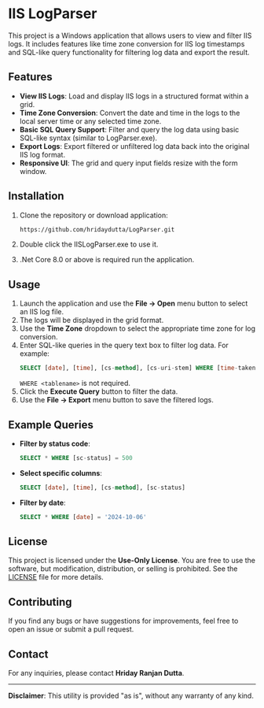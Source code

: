 # IIS LogParser

This project is a Windows application that allows users to view and filter IIS logs. It includes features like time zone conversion for IIS log timestamps and SQL-like query functionality for filtering log data and export the result.

## Features

- **View IIS Logs**: Load and display IIS logs in a structured format within a grid.
- **Time Zone Conversion**: Convert the date and time in the logs to the local server time or any selected time zone.
- **Basic SQL Query Support**: Filter and query the log data using basic SQL-like syntax (similar to LogParser.exe).
- **Export Logs**: Export filtered or unfiltered log data back into the original IIS log format.
- **Responsive UI**: The grid and query input fields resize with the form window.

## Installation

1. Clone the repository or download application:
   ```bash
   https://github.com/hridaydutta/LogParser.git
   ```
   
2. Double click the IISLogParser.exe to use it.

3. .Net Core 8.0 or above is required run the application.

## Usage

1. Launch the application and use the **File -> Open** menu button to select an IIS log file.
2. The logs will be displayed in the grid format.
3. Use the **Time Zone** dropdown to select the appropriate time zone for log conversion.
4. Enter SQL-like queries in the query text box to filter log data. For example:
   ```sql
   SELECT [date], [time], [cs-method], [cs-uri-stem] WHERE [time-taken] > 200
   ```
   ```WHERE <tablename>``` is not required.
5. Click the **Execute Query** button to filter the data.
6. Use the **File -> Export** menu button to save the filtered logs.

## Example Queries

- **Filter by status code**:
   ```sql
   SELECT * WHERE [sc-status] = 500
   ```
- **Select specific columns**:
   ```sql
   SELECT [date], [time], [cs-method], [sc-status] 
   ```
- **Filter by date**:
   ```sql
   SELECT * WHERE [date] = '2024-10-06'
   ```

## License

This project is licensed under the **Use-Only License**. You are free to use the software, but modification, distribution, or selling is prohibited. See the [LICENSE](LICENSE) file for more details.

## Contributing

If you find any bugs or have suggestions for improvements, feel free to open an issue or submit a pull request.

## Contact

For any inquiries, please contact **Hriday Ranjan Dutta**.

---

**Disclaimer**: This utility is provided "as is", without any warranty of any kind.

